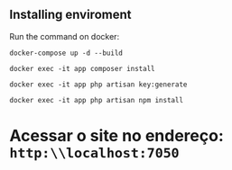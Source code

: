 ## Installing enviroment

Run the command on docker:

``docker-compose up -d --build``

``docker exec -it app composer install``

``docker exec -it app php artisan key:generate``

``docker exec -it app php artisan npm install``


# Acessar o site no endereço: ``http:\\localhost:7050``
